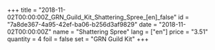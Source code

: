 +++
title = "2018-11-02T00:00:00Z_GRN_Guild_Kit_Shattering_Spree_[en]_false"
id = "7a8de367-4a95-42ef-ba06-b256d3af9829"
date = "2018-11-02T00:00:00Z"
name = "Shattering Spree"
lang = ["en"]
price = "3.51"
quantity = 4
foil = false
set = "GRN Guild Kit"
+++
